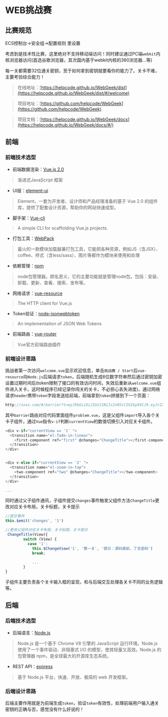 # WEB挑战赛

## 比赛规范

ECS控制台->安全组->配置规则 里设置

考虑到是技术性比赛，这里绝对不支持移动端访问！同时建议通过PC端`webkit`内核浏览器访问(首选谷歌浏览器，其次国内基于webkit内核的360浏览器...等)

每一关都需要32位通关密钥，至于如何拿到密钥就要看你的能力了。关卡不难，主要考验综合能力！

> 在线地址：[https://helpcode.github.io/WebGeek/dist](https://helpcode.github.io/WebGeek/dist/#/welcome)

> 项目地址：[https://github.com/helpcode/WebGeek](https://github.com/helpcode/WebGeek)

> 项目文档：[https://helpcode.github.io/WebGeek/docs](https://helpcode.github.io/WebGeek/docs/#/)



## 前端

### 前端技术选型

- 前端数据渲染：[Vue.js 2.0](http://cn.vuejs.org/)
> 渐进式JavaScript 框架

- UI层：[element-ui](http://element.eleme.io/#/zh-CN)
> Element，一套为开发者、设计师和产品经理准备的基于 Vue 2.0 的组件库，提供了配套设计资源，帮助你的网站快速成型。

- 脚手架：[Vue-cli](https://github.com/vuejs/vue-cli)
> A simple CLI for scaffolding Vue.js projects.

- 打包工具：[WebPack](http://webpack.github.io/)
> 最火的一款模块加载器兼打包工具，它能把各种资源，例如JS（含JSX）、coffee、样式（含less/sass）、图片等都作为模块来使用和处理

- 依赖管理：[npm](https://www.npmjs.com/)
> node包管理器。顾名思义，它的主要功能就是管理node包，包括：安装、卸载、更新、查看、搜索、发布等。

- 网络请求：[vue-resource](https://github.com/pagekit/vue-resource)
> The HTTP client for Vue.js

- Token验证：[node-jsonwebtoken](https://github.com/auth0/node-jsonwebtoken)
> An implementation of JSON Web Tokens

- 前端路由：[vue-router](https://router.vuejs.org/zh-cn/)
> Vue官方前端路由插件

### 前端设计思路

挑战者第一次访问`welcome.vue`显示欢迎信息，单击`挑战赛 / Start`后`vue-resource`向`Node.js`后端请求`token`，后端随机生成6位数字符串然后通过密钥加密设置过期时间后(token限制了接口的有效访问时间，失效后重新从`welcome.vue`组件进入关卡，这时候程序已经记录你闯关的关卡，不必担心丢失进度)，通过网络请求`header`携带`token`字段发送给前端，前端拿到`token`拼接到下一个页面：

```javascript
http://xxxx.com/#/barrier?t=eyJhbGciOiJIUzI1NiIsInR5cCI6IkpXVCJ9.eyJrZXkiOiIzNTQ5NTkiLCJpYXQiOjE0OTY4MDM4ODQsImV4cCI6MTQ5NjgwNDAwNH0.5MPH2kQ_J2Tg_Cu9kBqejqem-sYjV4OBRlhJjSG0ALA
```

其中`barrier`路由对应代码里面组件`problem.vue`，这是父组件`import`导入各个关卡子组件，通过`Vue`指令`v-if`判断`currentView`的数值切换引入对应关卡组件。

```javascript
<div v-if="currentView == '1' ">
  <transition name="el-fade-in-linear">
    <first-component ref="first" @changes="ChangeTitle"></first-component>
  </transition>
</div>


<div v-else-if="currentView == '2' ">
  <transition name="el-zoom-in-top">
    <two-component ref="two" @changes="ChangeTitle"></two-component>
  </transition>
</div>

...

```

同时通过父子组件通讯，子组件提交`changes`事件触发父组件方法`ChangeTitle`更改对应关卡布局，关卡标题，关卡提示

```javascript
//提交事件
this.$emit('changes', '1')
```
```javascript
//更改父组件对应关卡布局，关卡标题，关卡提示
 ChangeTitle(View){
        switch (View) {
          case '1':
            this.$ChangeView('1', '第一关', '提示：源码面前，了无密码')
            break;
            
            ...
        }
}
```

子组件主要负责各个关卡输入框的呈现，和与后端交互处理各关卡不同的业务逻辑等。

## 后端

### 后端技术选型

- 后端语言：[Node.js](https://nodejs.org/en/)

> Node.js 是一个基于 Chrome V8 引擎的 JavaScript 运行环境。Node.js 使用了一个事件驱动、非阻塞式 I/O 的模型，使其轻量又高效。Node.js 的包管理器 npm，是全球最大的开源库生态系统。

- REST API：[express](http://www.expressjs.com.cn/)

> 基于 Node.js 平台，快速、开放、极简的 web 开发框架。

### 后端设计思路

后端主要作用就是为前端生成`token`，验证`token`有效性，处理前端用户输入通关密钥的正确与否，感觉没有什么好说的！

